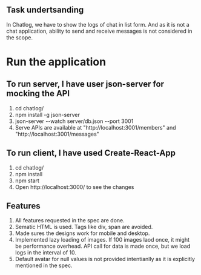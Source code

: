 ## Task undertsanding

In Chatlog, we have to show the logs of chat in list form.
And as it is not a chat application, ability to send and receive messages is not considered in the scope.

# Run the application

## To run server, I have user json-server for mocking the API

1. cd chatlog/
2. npm install -g json-server
3. json-server --watch server/db.json --port 3001
4. Serve APIs are available at "http://localhost:3001/members" and "http://localhost:3001/messages"

## To run client, I have used Create-React-App

1. cd chatlog/
2. npm install
3. npm start
4. Open http://localhost:3000/ to see the changes

## Features

1. All features requested in the spec are done.
2. Sematic HTML is used. Tags like div, span are avoided.
3. Made sures the designs work for mobile and desktop.
4. Implemented lazy loading of images. If 100 images laod once, it might be performance overhead.
   API call for data is made once, but we load logs in the interval of 10.
5. Default avatar for null values is not provided intentianlly as it is explicitly mentioned in the spec.
